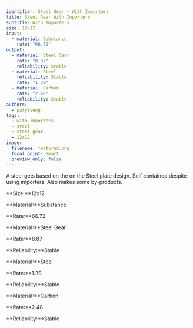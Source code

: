 ```yaml
---
identifier: Steel Gear – With Importers
title: Steel Gear With Importers
subtitle: With Importers
size: 12x12
input:
  - material: Substance
    rate: "66.72"
output:
  - material: Steel Gear
    rate: "8.87"
    reliability: Stable
  - material: Steel
    reliability: Stable
    rate: "1.39"
  - material: Carbon
    rate: "2.48"
    reliability: Stable
authors:
  - patytseng
tags:
  - with-importers
  - steel
  - steel-gear
  - 12x12
image:
  filename: featured.png
  focal_point: Smart
  preview_only: false
---
```

A steel gets based on the on the Steel plate design. Self contained despite using importers. Also makes some by-products.

**Size:**12x12

**Material:**Substance

**Rate:**66.72

**Material:**Steel Gear

**Rate:**8.87

**Reliability:**Stable

**Material:**Steel

**Rate:**1.39

**Reliability:**Stable

**Material:**Carbon

**Rate:**2.48

**Reliability:**Stable